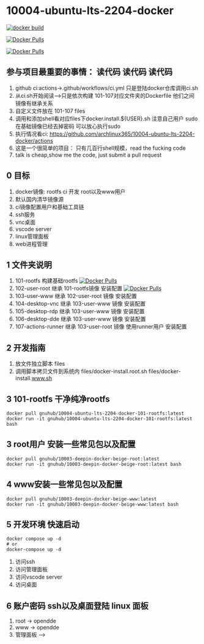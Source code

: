 # 10004-ubuntu-lts-2204-docker

[![docker build](https://github.com/archlinux365/10004-ubuntu-lts-2204-docker/actions/workflows/ci.yml/badge.svg)](https://github.com/archlinux365/10004-ubuntu-lts-2204-docker/actions/workflows/ci.yml)


[![Docker Pulls](https://img.shields.io/docker/pulls/gnuhub/10004-ubuntu-lts-2204-docker-101-rootfs.svg)](https://hub.docker.com/r/gnuhub/10004-ubuntu-lts-2204-docker-101-rootfs/)


[![Docker Pulls](https://img.shields.io/docker/pulls/gnuhub/10004-ubuntu-lts-2204-docker-102-user-root.svg)](https://hub.docker.com/r/gnuhub/10004-ubuntu-lts-2204-docker-102-user-root/)


## 参与项目最重要的事情： 读代码 读代码 读代码

1. github ci:actions->.github/workflows/ci.yml 只是登陆docker仓库调用ci.sh
1. 从ci.sh开始阅读-->只是依次构建 101-107对应文件夹的Dockerfile 他们之间镜像有继承关系
1. 自定义文件放在 101-107 files
1. 调用和添加shell看对应files下docker.install.${USER}.sh 注意自己用户 sudo在基础镜像已经去掉密码 可以放心执行sudo
1. 执行情况看ci: https://github.com/archlinux365/10004-ubuntu-lts-2204-docker/actions
1. 这是一个很简单的项目： 只有几百行shell规模，read the fucking code 
1. talk is cheap,show me the code, just submit a pull request

## 0 目标

1. docker镜像: rootfs ci 开发 root以及www用户
1. 默认国内清华镜像源
1. ci镜像配置用户和基础工具链
1. ssh服务
1. vnc桌面
1. vscode server
1. linux管理面板
1. web进程管理


## 1 文件夹说明

1. 101-rootfs 构建基础rootfs [![Docker Pulls](https://img.shields.io/docker/pulls/gnuhub/10004-ubuntu-lts-2204-docker-101-rootfs.svg)](https://hub.docker.com/r/gnuhub/10004-ubuntu-lts-2204-docker-101-rootfs/)
1. 102-user-root 继承 101-rootfs镜像 安装配置 [![Docker Pulls](https://img.shields.io/docker/pulls/gnuhub/10004-ubuntu-lts-2204-docker-102-user-root.svg)](https://hub.docker.com/r/gnuhub/10004-ubuntu-lts-2204-docker-102-user-root/)
1. 103-user-www 继承 102-user-root 镜像 安装配置
1. 104-desktop-vnc 继承 103-user-www 镜像 安装配置
1. 105-desktop-rdp 继承 103-user-www 镜像 安装配置
1. 106-desktop-dde 继承 103-user-www 镜像 安装配置
1. 107-actions-runner 继承 103-user-root 镜像 使用runner用户 安装配置


## 2 开发指南

1. 放文件独立脚本 files
1. 调用脚本拷贝文件到系统内 files/docker-install.root.sh files/docker-install.www.sh


## 3 101-rootfs 干净纯净rootfs

```
docker pull gnuhub/10004-ubuntu-lts-2204-docker-101-rootfs:latest
docker run -it gnuhub/10004-ubuntu-lts-2204-docker-101-rootfs:latest bash
```

## 3 root用户 安装一些常见包以及配置

```
docker pull gnuhub/10003-deepin-docker-beige-root:latest
docker run -it gnuhub/10003-deepin-docker-beige-root:latest bash
```

## 4 www安装一些常见包以及配置

```
docker pull gnuhub/10003-deepin-docker-beige-www:latest
docker run -it gnuhub/10003-deepin-docker-beige-www:latest bash
```

## 5 开发环境 快速启动

```
docker compose up -d 
# or
docker-compose up -d
```

1. 访问ssh
1. 访问管理面板
1. 访问vscode server
1. 访问桌面

## 6 账户密码 ssh以及桌面登陆 linux 面板

1. root -> opendde
1. www -> opendde
1. 管理面板 -->
   
